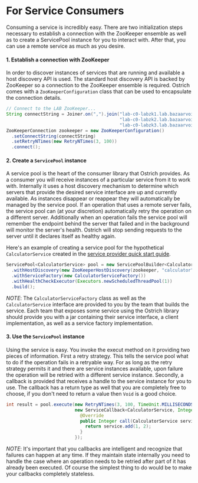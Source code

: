 # For Service Consumers

Consuming a service is incredibly easy.  There are two initialization steps necessary to establish a connection with the
ZooKeeper ensemble as well as to create a ServicePool instance for you to interact with.  After that, you can use a
remote service as much as you desire.

#### 1. Establish a connection with ZooKeeper

In order to discover instances of services that are running and available a host discovery API is used.  The standard
host discovery API is backed by ZooKeeper so a connection to the ZooKeeper ensemble is required.  Ostrich comes with a
`ZooKeeperConfiguration` class that can be used to encapsulate the connection details.

```java
// Connect to the LAB ZooKeeper...
String connectString = Joiner.on(",").join("lab-c0-labzk1.lab.bazaarvoice.com:2181",
                                           "lab-c0-labzk2.lab.bazaarvoice.com:2181",
                                           "lab-c0-labzk3.lab.bazaarvoice.com:2181");
ZooKeeperConnection zookeeper = new ZooKeeperConfiguration()
  .setConnectString(connectString)
  .setRetryNTimes(new RetryNTimes(3, 100))
  .connect();
```

#### 2. Create a `ServicePool` instance

A service pool is the heart of the consumer library that Ostrich provides.  As a consumer you will receive instances
of a particular service from it to work with.  Internally it uses a host discovery mechanism to determine which servers
that provide the desired service interface are up and currently available.  As instances disappear or reappear they will
automatically be managed by the service pool.  If an operation that uses a remote server fails, the service pool can
(at your discretion) automatically retry the operation on a different server.  Additionally when an operation fails the
service pool will remember the endpoint behind the server that failed and in the background will monitor the server's
health.  Ostrich will stop sending requests to the server until it declares itself as healthy again.

Here's an example of creating a service pool for the hypothetical `CalculatorService` created in the [service provider
quick start guide](https://github.com/bazaarvoice/ostrich/blob/master/core/docs/service-provider-quick-start.md).

```java
ServicePool<CalculatorService> pool = new ServicePoolBuilder<CalculatorService>()
  .withHostDiscovery(new ZooKeeperHostDiscovery(zookeeper, "calculator"))
  .withServiceFactory(new CalculatorServiceFactory())
  .withHealthCheckExecutor(Executors.newScheduledThreadPool(1))
  .build();
```

*NOTE*: The `CalculatorServiceFactory` class as well as the `CalculatorService` interface are provided to you by the
team that builds the service.  Each team that exposes some service using the Ostrich library should provide you with a
jar containing their service interface, a client implementation, as well as a service factory implementation.

#### 3. Use the `ServicePool` instance

Using the service is easy.  You invoke the execut method on it providing two pieces of information.  First a retry
strategy.  This tells the service pool what to do if the operation fails in a retryable way.  For as long as the retry
strategy permits it and there are service instances available, upon failure the operation will be retried with a
different service instance.  Secondly, a callback is provided that receives a handle to the service instance for you to
use.  The callback has a return type as well that you are completely free to choose, if you don't need to return a value
then `Void` is a good choice.

```java
int result = pool.execute(new RetryNTimes(3, 100, TimeUnit.MILLISECONDS),
                          new ServiceCallback<CalculatorService, Integer>() {
                            @Override
                            public Integer call(CalculatorService service) throws ServiceException {
                              return service.add(1, 2);
                            }
                          });
```

*NOTE*: It's important that you callbacks are intelligent and recognize that failures can happen at any time.  If they
maintain state internally you need to handle the case where an operation needs to be retried after part of it has
already been executed.  Of course the simplest thing to do would be to make your callbacks completely stateless.